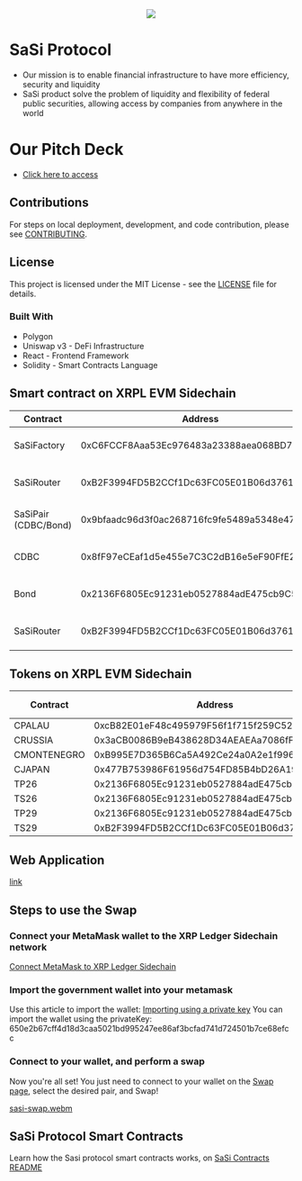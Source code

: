 <div align="center">
  <img src="https://github.com/goblockchain/sasi/assets/90073210/d4cd48f2-a825-4439-a464-946ddcb59b36" />
</div>

# SaSi Protocol 
 - Our mission is to enable financial infrastructure to have more efficiency, security and liquidity <br />
 - SaSi product solve the problem of liquidity and flexibility of federal public securities, allowing access by companies from anywhere in the world

 # Our Pitch Deck
 - [Click here to access](https://www.canva.com/design/DAF01t5gs3Y/aMABoKWOiMVfthMVLiAP9A/view?utm_content=DAF01t5gs3Y&utm_campaign=designshare&utm_medium=link&utm_source=editor)

## Contributions
For steps on local deployment, development, and code contribution, please see [CONTRIBUTING](./CONTRIBUTING.md).

## License
This project is licensed under the MIT License - see the [LICENSE](LICENSE.md) file for details.

### Built With
- Polygon 
- Uniswap v3 - DeFi Infrastructure
- React - Frontend Framework
- Solidity - Smart Contracts Language

## Smart contract on XRPL EVM Sidechain
|Contract | Address | Network|
--- | --- | ---|
|SaSiFactory|0xC6FCCF8Aaa53Ec976483a23388aea068BD7eBcAb|XRPL EVM Sidechain|
|SaSiRouter|0xB2F3994FD5B2CCf1Dc63FC05E01B06d376170F3f|XRPL EVM Sidechain|
|SaSiPair (CDBC/Bond)|0x9bfaadc96d3f0ac268716fc9fe5489a5348e47e4|XRPL EVM Sidechain|
|CDBC|0x8fF97eCEaf1d5e455e7C3C2dB16e5eF90FfE265c|XRPL EVM Sidechain|
|Bond|0x2136F6805Ec91231eb0527884adE475cb9C50c37|XRPL EVM Sidechain|
|SaSiRouter|0xB2F3994FD5B2CCf1Dc63FC05E01B06d376170F3f|XRPL EVM Sidechain|

## Tokens on XRPL EVM Sidechain
|Contract | Address | Token ID|
--- | --- | ---|
|CPALAU|0xcB82E01eF48c495979F56f1f715f259C52b7a868||
|CRUSSIA|0x3aCB0086B9eB438628D34AEAEAa7086fF0832D51||
|CMONTENEGRO|0xB995E7D365B6Ca5A492Ce24a0A2e1f9969D71162||
|CJAPAN|0x477B753986F61956d754FD85B4bD26A197A0891f||
|TP26|0x2136F6805Ec91231eb0527884adE475cb9C50c37|1|
|TS26|0x2136F6805Ec91231eb0527884adE475cb9C50c37|2|
|TP29|0x2136F6805Ec91231eb0527884adE475cb9C50c37|3|
|TS29|0xB2F3994FD5B2CCf1Dc63FC05E01B06d376170F3f|4|

## Web Application 
[link](https://sasi-home.vercel.app/)

## Steps to use the Swap 

### Connect your MetaMask wallet to the XRP Ledger Sidechain network

[Connect MetaMask to XRP Ledger Sidechain](https://opensource.ripple.com/docs/evm-sidechain/connect-metamask-to-xrpl-evm-sidechain/)

### Import the government wallet into your metamask

Use this article to import the wallet: [Importing using a private key](https://support.metamask.io/hc/en-us/articles/360015489331-How-to-import-an-account#h_01G01W07NV7Q94M7P1EBD5BYM4)
You can import the wallet using the privateKey: 650e2b67cff4d18d3caa5021bd995247ee86af3bcfad741d724501b7ce68efcc

### Connect to your wallet, and perform a swap

Now you're all set! You just need to connect to your wallet on the [Swap page](https://sasi-swap.vercel.app/), select the desired pair, and Swap!

[sasi-swap.webm](https://github.com/goblockchain/sasi/assets/94938605/4c02cc57-a779-467f-a8d5-a761b0dffe57)

## SaSi Protocol Smart Contracts

Learn how the Sasi protocol smart contracts works, on [SaSi Contracts README](https://github.com/goblockchain/sasi/blob/main/smartcontracts/README.md)
